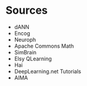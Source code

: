 # Sources
 * dANN
 * Encog
 * Neuroph 
 * Apache Commons Math
 * SimBrain
 * Elsy QLearning
 * Hai
 * DeepLearning.net Tutorials
 * AIMA
